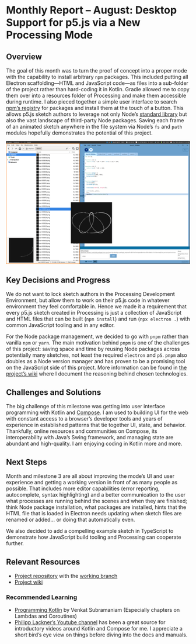 # Monthly Report – August: Desktop Support for p5.js via a New Processing Mode

## Overview

The goal of this month was to turn the proof of concept into a proper mode with the capability to install arbitrary `npm` packages. This included putting all Electron scaffolding—HTML and JavaScript code—as files into a sub-folder of the project rather than hard-coding it in Kotlin. Gradle allowed me to copy them over into a resources folder of Processing and make them accessible during runtime. I also pieced together a simple user interface to search [npm’s registry](https://registry.npmjs.org) for packages and install them at the touch of a button. This allows p5.js sketch authors to leverage not only Node’s [standard library](https://nodejs.org/docs/latest/api/) but also the vast landscape of third-party Node packages. Saving each frame of an animated sketch anywhere in the file system via Node’s `fs` and `path` modules hopefully demonstrates the potential of this project.

![p5.js sketch running in PDE, each frame saved as png screenshot in user’s home directory thanks to Node’s filesystem library.](./pr05_2025_August_report_Stephan_Max.png)

## Key Decisions and Progress

We do not want to lock sketch authors in the Processing Development Environment, but allow them to work on their p5.js code in whatever environment they feel comfortable in. Hence we made it a requirement that every p5.js sketch created in Processing is just a collection of JavaScript and HTML files that can be built (`npm install`) and run (`npx electron .`) with common JavaScript tooling and in any editor.

For the Node package management, we decided to go with `pnpm` rather than vanilla `npm` or `yarn`. The main motivation behind `pnpm` is one of the challenges of this project: saving space and time by reusing Node packages across potentially many sketches, not least the required `electron` and `p5`. `pnpm` also doubles as a Node version manager and has proven to be a promising tool on the JavaScript side of this project. More information can be found in [the project’s wiki](https://github.com/stephanmax/processing4/wiki/Chosen-Technologies#node-package-management) where I document the reasoning behind chosen technologies.

## Challenges and Solutions

The big challenge of this milestone was getting into user interface programming with Kotlin and [Compose](https://www.jetbrains.com/help/kotlin-multiplatform-dev/compose-multiplatform.html). I am used to building UI for the web with constant access to a browser’s developer tools and years of experience in established patterns that tie together UI, state, and behavior. Thankfully, online resources and communities on Compose, its interoperability with Java’s Swing framework, and managing state are abundant and high-quality. I am enjoying coding in Kotlin more and more.

## Next Steps

Month and milestone 3 are all about improving the mode’s UI and user experience and getting a working version in front of as many people as possible. That includes more editor capabilities (error reporting, autocomplete, syntax highlighting) and a better communication to the user what processes are running behind the scenes and when they are finished; think Node package installation, what packages are installed, hints that the HTML file that is loaded in Electron needs updating when sketch files are renamed or added… or doing that automatically even.

We also decided to add a compelling example sketch in TypeScript to demonstrate how JavaScript build tooling and Processing can cooperate further.

## Relevant Resources

- [Project repository](https://github.com/stephanmax/processing4/tree/main) with the [working branch](https://github.com/stephanmax/processing4/tree/pr05-poc)
- [Project wiki](https://github.com/stephanmax/processing4/wiki)

### Recommended Learning

- [Programming Kotlin](https://pragprog.com/titles/vskotlin/programming-kotlin/) by Venkat Subramaniam (Especially chapters on Lambdas and Coroutines)
- [Philipp Lackner’s Youtube channel](https://www.youtube.com/@PhilippLackner/videos) has been a great source for introductory videos around Kotlin and Compose for me. I appreciate a short bird’s eye view on things before diving into the docs and manuals.
